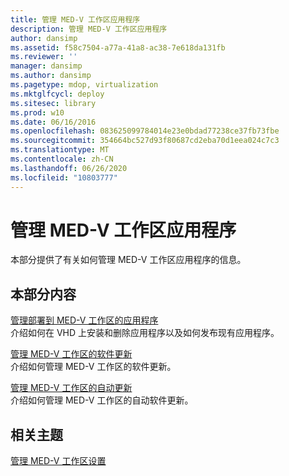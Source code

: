```yaml
---
title: 管理 MED-V 工作区应用程序
description: 管理 MED-V 工作区应用程序
author: dansimp
ms.assetid: f58c7504-a77a-41a8-ac38-7e618da131fb
ms.reviewer: ''
manager: dansimp
ms.author: dansimp
ms.pagetype: mdop, virtualization
ms.mktglfcycl: deploy
ms.sitesec: library
ms.prod: w10
ms.date: 06/16/2016
ms.openlocfilehash: 083625099784014e23e0bdad77238ce37fb73fbe
ms.sourcegitcommit: 354664bc527d93f80687cd2eba70d1eea024c7c3
ms.translationtype: MT
ms.contentlocale: zh-CN
ms.lasthandoff: 06/26/2020
ms.locfileid: "10803777"
---
```

# 管理 MED-V 工作区应用程序


本部分提供了有关如何管理 MED-V 工作区应用程序的信息。

## 本部分内容


<a href="" id="managing-applications-deployed-to-med-v-workspaces"></a>[管理部署到 MED-V 工作区的应用程序](managing-applications-deployed-to-med-v-workspaces.md)  
介绍如何在 VHD 上安装和删除应用程序以及如何发布现有应用程序。

<a href="" id="managing-software-updates-for-med-v-workspaces"></a>[管理 MED-V 工作区的软件更新](managing-software-updates-for-med-v-workspaces.md)  
介绍如何管理 MED-V 工作区的软件更新。

<a href="" id="managing-automatic-updates-for-med-v-workspaces"></a>[管理 MED-V 工作区的自动更新](managing-automatic-updates-for-med-v-workspaces.md)  
介绍如何管理 MED-V 工作区的自动软件更新。

## 相关主题


[管理 MED-V 工作区设置](manage-med-v-workspace-settings.md)

 

 





